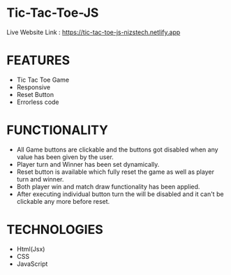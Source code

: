# Tic-Tac-Toe-JS


Live Website Link :  https://tic-tac-toe-js-nizstech.netlify.app

# FEATURES
   * Tic Tac Toe Game
   * Responsive
   * Reset Button
   * Errorless code
 
 
 # FUNCTIONALITY
   * All Game buttons are clickable and the buttons got disabled when any value has been given by the user.
   * Player turn and Winner has been set dynamically.
   * Reset button is available which fully reset the game as well as player turn and winner.
   * Both player win and match draw functionality has been applied.
   * After executing individual button turn the will be disabled and it can't be clickable any more before reset. 


  # TECHNOLOGIES
   * Html(Jsx)
   * CSS
   * JavaScript

